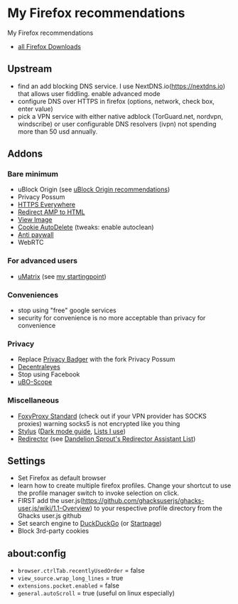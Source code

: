 # My Firefox recommendations
My Firefox recommendations

* [all Firefox Downloads](https://www.mozilla.org/en-US/firefox/all/)

## Upstream

* find an add blocking DNS service. I use NextDNS.io(https://nextdns.io) that allows user fiddling.  enable advanced mode
* configure DNS over HTTPS in firefox (options, network, check box, enter value)
* pick a VPN service with either native adblock  (TorGuard.net, nordvpn, windscribe) or user configurable DNS resolvers (ivpn) not spending more than 50 usd annually.  

## Addons

### Bare minimum

* uBlock Origin (see [uBlock Origin recommendations](https://github.com/theel0ja/ubo-recommendations/blob/master/README.md))
* Privacy Possum
* [HTTPS Everywhere](https://addons.mozilla.org/en-US/firefox/addon/https-everywhere/)
* [Redirect AMP to HTML](https://addons.mozilla.org/en-US/firefox/addon/amp2html/)
* [View Image](https://addons.mozilla.org/en-US/firefox/addon/view-image/)
* [Cookie AutoDelete](https://addons.mozilla.org/en-US/firefox/addon/cookie-autodelete/) (tweaks: enable autoclean)
* [Anti paywall](https://github.com/nextgens/anti-paywall/releases)
* WebRTC

### For advanced users

* [uMatrix](https://addons.mozilla.org/en-US/firefox/addon/umatrix/) (see [my startingpoint](https://github.com/theel0ja/uMatrix-rules))

### Conveniences

* stop using "free" google services
* security for convenience is no more acceptable than privacy for convenience


### Privacy
* Replace [Privacy Badger](https://addons.mozilla.org/en-US/firefox/addon/privacy-badger17/) with the fork Privacy Possum
* [Decentraleyes](https://addons.mozilla.org/en-US/firefox/addon/decentraleyes/)
* Stop using Facebook
* [uBO-Scope](https://addons.mozilla.org/en-US/firefox/addon/ubo-scope/)

### Miscellaneous

* [FoxyProxy Standard](https://addons.mozilla.org/en-US/firefox/addon/foxyproxy-standard/) (check out if your VPN provider has SOCKS proxies)  warning socks5 is not encrypted like you thing
* [Stylus](https://addons.mozilla.org/en-US/firefox/addon/styl-us/) ([Dark mode guide](https://github.com/theel0ja/dark-theme-on-web/blob/master/README.md), [Lists I use](https://github.com/theel0ja/Stylus-Lists))
* [Redirector](http://einaregilsson.com/redirector/) (see [Dandelion Sprout's Redirector Assistant List](https://github.com/DandelionSprout/adfilt/tree/master/Dandelion%20Sprout-s%20Redirector%20Assistant%20List))

## Settings

* Set Firefox as default browser
* learn how to create multiple firefox profiles.  Change your shortcut to use the profile manager switch to invoke selection on click.
* FIRST add the user.js(https://github.com/ghacksuserjs/ghacks-user.js/wiki/1.1-Overview) to your respective profile directory from the Ghacks user.js github
* Set search engine to [DuckDuckGo](https://duckduckgo.com/) (or [Startpage](https://www.startpage.com/))
* Block 3rd-party cookies



## about:config

<!-- needs expansion -->

- `browser.ctrlTab.recentlyUsedOrder` = false
- `view_source.wrap_long_lines` = true
- `extensions.pocket.enabled` = false
- `general.autoScroll` = true (useful on linux especially)
